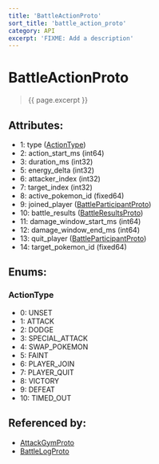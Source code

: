 ```yaml
---
title: 'BattleActionProto'
sort_title: 'battle_action_proto'
category: API
excerpt: 'FIXME: Add a description'
---
```


[comment]: <> (THIS PART IS GENERATED - AKA DON'T EDIT THIS PART MANUALLY)

# BattleActionProto

> {{ page.excerpt }}

## Attributes:

- 1: type ([ActionType](#action_type))
- 2: action_start_ms (int64)
- 3: duration_ms (int32)
- 5: energy_delta (int32)
- 6: attacker_index (int32)
- 7: target_index (int32)
- 8: active_pokemon_id (fixed64)
- 9: joined_player ([BattleParticipantProto](../BattleParticipantProto/))
- 10: battle_results ([BattleResultsProto](../BattleResultsProto/))
- 11: damage_window_start_ms (int64)
- 12: damage_window_end_ms (int64)
- 13: quit_player ([BattleParticipantProto](../BattleParticipantProto/))
- 14: target_pokemon_id (fixed64)

## Enums:

### ActionType
- 0: UNSET
- 1: ATTACK
- 2: DODGE
- 3: SPECIAL_ATTACK
- 4: SWAP_POKEMON
- 5: FAINT
- 6: PLAYER_JOIN
- 7: PLAYER_QUIT
- 8: VICTORY
- 9: DEFEAT
- 10: TIMED_OUT

## Referenced by:

- [AttackGymProto](../AttackGymProto/)
- [BattleLogProto](../BattleLogProto/)

[comment]: <> (YOU CAN EDIT AFTER THIS)

